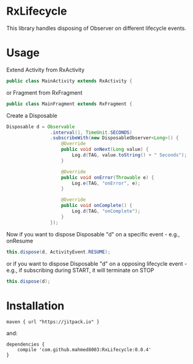 # RxLifecycle
This library handles disposing of Observer on different lifecycle events.
# Usage
Extend Activity from RxActivity
```java
public class MainActivity extends RxActivity {
```
or Fragment from RxFragment
```java
public class MainFragment extends RxFragment {
```
Create a Disposable
```java
Disposable d = Observable
                .interval(1, TimeUnit.SECONDS)
                .subscribeWith(new DisposableObserver<Long>() {
                    @Override
                    public void onNext(Long value) {
                        Log.d(TAG, value.toString() + " Seconds");
                    }

                    @Override
                    public void onError(Throwable e) {
                        Log.e(TAG, "onError", e);
                    }

                    @Override
                    public void onComplete() {
                        Log.d(TAG, "onComplete");
                    }
                });
```
Now if you want to dispose Disposable "d" on a specific event - e.g., onResume
```java
this.dispose(d, ActivityEvent.RESUME);
```
or if you want to dispose Disposable "d" on a opposing lifecycle event - e.g., if subscribing during START, it will terminate on STOP
```java
this.dispose(d);
```
# Installation
```script
maven { url "https://jitpack.io" }
```
and:
```script
dependencies {
    compile 'com.github.mahmed8003:RxLifecycle:0.0.4'
}
```